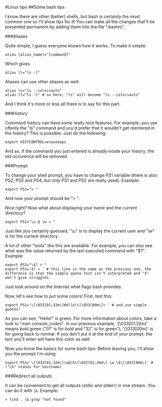 #Linux tips
##Some bash tips

I know there are other (better) shells, but bash is certainly the most common one so I'll show tips for it! You can make all the changes that'll be presented permanent by adding them into the file ".bashrc".

###Aliases

Quite simple, I guess everyone knows how it works. To make it simple:

```Shell
alias [alias_name]="[command]"
```

Which gives:

```Shell
alias ll="ls -l"
```

Aliases can use other aliases as well:

```Shell
alias ls="ls --color=auto"
alias ll="ls -l" # so here, "ls" will become "ls --color=auto"
```

And I think it's more or less all there is to say for this part.

###History

Command history can have some really nice features. For example, you use oftenly the "ls" command and you'd prefer that it wouldn't get reentered in the history? This is possible. Just do the following:

```Shell
export HISTCONTROL=erasedups
```

And so, if the command you just entered is already inside your history, the old occurence will be removed.

###Prompt

To change your shell prompt, you have to change PS1 variable (there is also PS2, PS3 and PS4, but only PS1 and PS2 are really used). Example:

```Shell
export PS1="> "
```

And now your prompt should be "> ".

Nice right? Now what about displaying your name and the current directory?

```Shell
export PS1="\u @ \w > "
```

Just like you certainly guessed, "\u" is to display the current user and "\w" is for the current directory.

A lot of other "tools" like this are available. For example, you can also see what was the value returned by the last executed command with "$?". Example:

```Shell
export PS1="\$? > "
export PS1='$? > ' # this line is the same as the previous one, the difference is that the simple quote text isn't interpreted and "$" won't give struggles.
```

Just look around on the Internet what flags bash provides.

Now, let's see how to put some colors! First, test this:

```Shell
export PS1='\[\033[01;32m\]Hello!\[\033[00m\]> ' # and use simple quotes!
```

As you can see, "Hello!" is green. For more information about colors, take a look to "man console_codes". In our previous example, '\[\033[01;32m\]' means bold green ("01" is for bold and "32" is for green"), '\[\033[00m\]' is for going back to normal. If you don't put it at the end of your prompt, the text you'll enter will have this color as well.

Now you know the basics for some bash tips. Before leaving you, I'll show you the prompt I'm using:

```Shell
export PS1='\[\033[01;32m\]\u@\h\[\033[01;34m\] \w \$\[\033[00m\]' # ("\h" stands for hostname)
```

###Redirect all outputs

It can be convenient to get all outputs (stdio and stderr) in one stream. You can do it with `|&`. Example:

```shell
> find . |& grep "not found"
```
